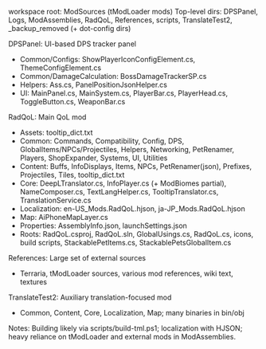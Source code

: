 workspace root: ModSources (tModLoader mods)
Top-level dirs: DPSPanel, Logs, ModAssemblies, RadQoL, References, scripts, TranslateTest2, _backup_removed (+ dot-config dirs)

DPSPanel: UI-based DPS tracker panel
- Common/Configs: ShowPlayerIconConfigElement.cs, ThemeConfigElement.cs
- Common/DamageCalculation: BossDamageTrackerSP.cs
- Helpers: Ass.cs, PanelPositionJsonHelper.cs
- UI: MainPanel.cs, MainSystem.cs, PlayerBar.cs, PlayerHead.cs, ToggleButton.cs, WeaponBar.cs

RadQoL: Main QoL mod
- Assets: tooltip_dict.txt
- Common: Commands, Compatibility, Config, DPS, GlobalItems/NPCs/Projectiles, Helpers, Networking, PetRenamer, Players, ShopExpander, Systems, UI, Utilities
- Content: Buffs, InfoDisplays, Items, NPCs, PetRenamer(json), Prefixes, Projectiles, Tiles, tooltip_dict.txt
- Core: DeepLTranslator.cs, InfoPlayer.cs (+ ModBiomes partial), NameComposer.cs, TextLangHelper.cs, TooltipTranslator.cs, TranslationService.cs
- Localization: en-US_Mods.RadQoL.hjson, ja-JP_Mods.RadQoL.hjson
- Map: AiPhoneMapLayer.cs
- Properties: AssemblyInfo.json, launchSettings.json
- Roots: RadQoL.csproj, RadQoL.sln, GlobalUsings.cs, RadQoL.cs, icons, build scripts, StackablePetItems.cs, StackablePetsGlobalItem.cs

References: Large set of external sources
- Terraria, tModLoader sources, various mod references, wiki text, textures

TranslateTest2: Auxiliary translation-focused mod
- Common, Content, Core, Localization, Map; many binaries in bin/obj

Notes: Building likely via scripts/build-tml.ps1; localization with HJSON; heavy reliance on tModLoader and external mods in ModAssemblies.